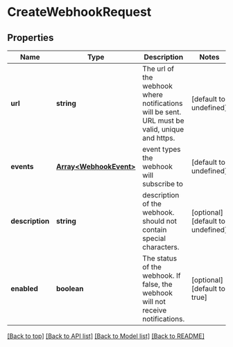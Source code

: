 # CreateWebhookRequest

## Properties

|Name | Type | Description | Notes|
|------------ | ------------- | ------------- | -------------|
|**url** | **string** | The url of the webhook where notifications will be sent. URL must be valid, unique and https. | [default to undefined]|
|**events** | [**Array&lt;WebhookEvent&gt;**](WebhookEvent.md) | event types the webhook will subscribe to | [default to undefined]|
|**description** | **string** | description of the webhook. should not contain special characters. | [optional] [default to undefined]|
|**enabled** | **boolean** | The status of the webhook. If false, the webhook will not receive notifications. | [optional] [default to true]|




[[Back to top]](#) [[Back to API list]](../../README.md#documentation-for-api-endpoints) [[Back to Model list]](../../README.md#documentation-for-models) [[Back to README]](../../README.md)
